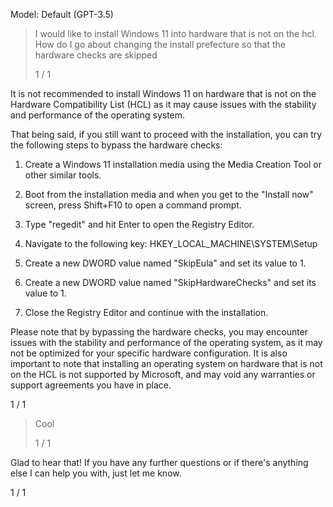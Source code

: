 Model: Default (GPT-3.5)

> I would like to install Windows 11 into hardware that is not on the hcl. How do I go about changing the install prefecture so that the hardware checks are skipped
> 
> 1 / 1

It is not recommended to install Windows 11 on hardware that is not on the Hardware Compatibility List (HCL) as it may cause issues with the stability and performance of the operating system.

That being said, if you still want to proceed with the installation, you can try the following steps to bypass the hardware checks:

1.  Create a Windows 11 installation media using the Media Creation Tool or other similar tools.
    
2.  Boot from the installation media and when you get to the "Install now" screen, press Shift+F10 to open a command prompt.
    
3.  Type "regedit" and hit Enter to open the Registry Editor.
    
4.  Navigate to the following key: HKEY\_LOCAL\_MACHINE\\SYSTEM\\Setup
    
5.  Create a new DWORD value named "SkipEula" and set its value to 1.
    
6.  Create a new DWORD value named "SkipHardwareChecks" and set its value to 1.
    
7.  Close the Registry Editor and continue with the installation.
    

Please note that by bypassing the hardware checks, you may encounter issues with the stability and performance of the operating system, as it may not be optimized for your specific hardware configuration. It is also important to note that installing an operating system on hardware that is not on the HCL is not supported by Microsoft, and may void any warranties or support agreements you have in place.

1 / 1

> Cool
> 
> 1 / 1

Glad to hear that! If you have any further questions or if there's anything else I can help you with, just let me know.

1 / 1